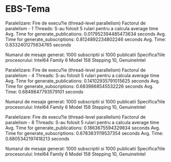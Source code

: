 # EBS-Tema
Paralelizare: Fire de execu?ie (thread-level parallelism)
Factorul de paralelism - 1 Threads:
S-au folosit 5 rulari pentru a calcula average time 
Avg. Time for generate_publications: 0.017952394485473634 seconds 
Avg. Time for generate_subscriptions: 0.8124892234802246 seconds 
Avg. Time: 0.8332401275634765 seconds 

Numarul de mesaje generat: 1000 subscriptii si 1000 publicatii 
Specifica?iile procesorului: Intel64 Family 6 Model 158 Stepping 10, GenuineIntel

Paralelizare: Fire de execu?ie (thread-level parallelism)
Factorul de paralelism - 4 Threads:
S-au folosit 5 rulari pentru a calcula average time 
Avg. Time for generate_publications: 0.14102935791015625 seconds 
Avg. Time for generate_subscriptions: 0.6839868545532226 seconds 
Avg. Time: 0.6849847793579101 seconds 

Numarul de mesaje generat: 1000 subscriptii si 1000 publicatii 
Specifica?iile procesorului: Intel64 Family 6 Model 158 Stepping 10, GenuineIntel

Paralelizare: Fire de execu?ie (thread-level parallelism)
Factorul de paralelism - 8 Threads:
S-au folosit 5 rulari pentru a calcula average time 
Avg. Time for generate_publications: 0.1863675594329834 seconds 
Avg. Time for generate_subscriptions: 0.6783831119537354 seconds 
Avg. Time: 0.6805342197418213 seconds 

Numarul de mesaje generat: 1000 subscriptii si 1000 publicatii 
Specifica?iile procesorului: Intel64 Family 6 Model 158 Stepping 10, GenuineIntel
